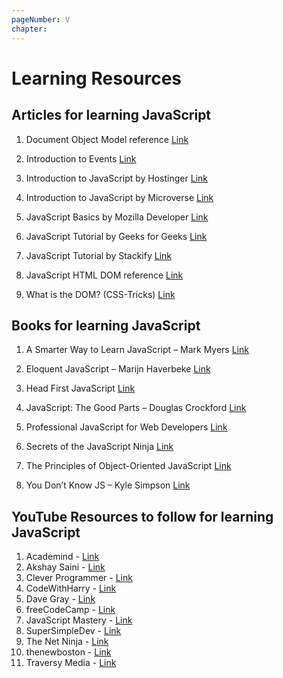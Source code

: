 ```yaml
---
pageNumber: V
chapter: 
---
```

# Learning Resources
## Articles for learning JavaScript 


1. Document Object Model reference [Link](https://developer.mozilla.org/en-US/docs/Web/API/Document_Object_Model)

2. Introduction to Events [Link](https://developer.mozilla.org/en-US/docs/Learn/JavaScript/Building_blocks/Events)

3. Introduction to JavaScript by Hostinger [Link](https://www.hostinger.com/tutorials/what-is-javascript)

4. Introduction to JavaScript by Microverse [Link](https://www.microverse.org/blog/introduction-to-javascript-a-guide-for-beginners)

5. 	JavaScript Basics by Mozilla Developer [Link](https://developer.mozilla.org/en-US/docs/Learn/Getting_started_with_the_web/JavaScript_basics)

6. JavaScript Tutorial by Geeks for Geeks [Link](https://www.geeksforgeeks.org/javascript/)

7. JavaScript Tutorial by Stackify [Link]( https://stackify.com/learn-javascript-tutorials/)

8. JavaScript HTML DOM reference [Link](https://www.w3schools.com/js/js_htmldom.asp)

9. What is the DOM? (CSS-Tricks) [Link](https://css-tricks.com/dom/)

## Books for learning JavaScript  

1. A Smarter Way to Learn JavaScript – Mark Myers [Link](https://www.amazon.in/Smarter-Way-Learn-JavaScript-technology-ebook/dp/B00H1W9I6C)

2. Eloquent JavaScript – Marijn Haverbeke [Link](https://www.amazon.in/Eloquent-JavaScript-3rd-Introduction-Programming-ebook/dp/B07C96Q217)

3. Head First JavaScript [Link](https://www.amazon.com/Head-First-JavaScript-Programming-Brain-Friendly/dp/144934013X?tag=javamysqlanta-20)

4. JavaScript: The Good Parts – Douglas Crockford [Link](https://www.amazon.in/Javascript-Good-Parts-D-Crockford/dp/0596517742)

5. Professional JavaScript for Web Developers [Link](https://www.amazon.com/dp/1118026691)

6.  Secrets of the JavaScript Ninja [Link](https://www.amazon.com/Secrets-JavaScript-Ninja-John-Resig/dp/193398869X?tag=javamysqlanta-20)

7.  The Principles of Object-Oriented JavaScript [Link](https://www.amazon.com/Principles-Object-Oriented-JavaScript-Nicholas-Zakas/dp/1593275404?tag=javamysqlanta-20)

8. You Don’t Know JS – Kyle Simpson [Link](https://www.amazon.in/You-Dont-Know-Set-Volumes/dp/9352136268)

## YouTube Resources to follow for learning JavaScript  

1. Academind - [Link]( https://www.youtube.com/c/Academind)
2. Akshay Saini - [Link](https://www.youtube.com/@akshaymarch7)
3. Clever Programmer - [Link](https://www.youtube.com/@CleverProgrammer)
4. CodeWithHarry - [Link](https://www.youtube.com/c/CodeWithHarry)
5. Dave Gray - [Link](https://www.youtube.com/@DaveGrayTeachesCode)
6. freeCodeCamp - [Link](https://www.youtube.com/c/Freecodecamp)
7. JavaScript Mastery - [Link](https://www.youtube.com/@javascriptmastery)
8. SuperSimpleDev - [Link](https://www.youtube.com/@SuperSimpleDev)
9. The Net Ninja - [Link](https://www.youtube.com/channel/UCW5YeuERMmlnqo4oq8vwUpg)
10. thenewboston - [Link](https://www.youtube.com/@thenewboston)
11. Traversy Media - [Link](https://www.youtube.com/user/TechGuyWeb)
